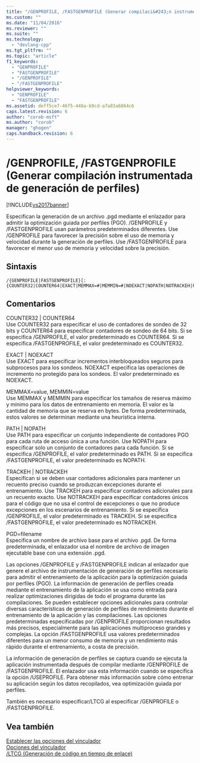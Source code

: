 ```yaml
---
title: "/GENPROFILE, /FASTGENPROFILE (Generar compilaci&#243;n instrumentada de generaci&#243;n de perfiles) | Microsoft Docs"
ms.custom: ""
ms.date: "11/04/2016"
ms.reviewer: ""
ms.suite: ""
ms.technology: 
  - "devlang-cpp"
ms.tgt_pltfrm: ""
ms.topic: "article"
f1_keywords: 
  - "GENPROFILE"
  - "FASTGENPROFILE"
  - "/GENPROFILE"
  - "/FASTGENPROFILE"
helpviewer_keywords: 
  - "GENPROFILE"
  - "FASTGENPROFILE"
ms.assetid: deff5ce7-46f5-448a-b9cd-a7a83a6864c6
caps.latest.revision: 6
author: "corob-msft"
ms.author: "corob"
manager: "ghogen"
caps.handback.revision: 6
---
```

# /GENPROFILE, /FASTGENPROFILE (Generar compilaci&#243;n instrumentada de generaci&#243;n de perfiles)
[!INCLUDE[vs2017banner](../../assembler/inline/includes/vs2017banner.md)]

Especifican la generación de un archivo .pgd mediante el enlazador para admitir la optimización guiada por perfiles \(PGO\).  \/GENPROFILE y \/FASTGENPROFILE usan parámetros predeterminados diferentes. Use \/GENPROFILE para favorecer la precisión sobre el uso de memoria y velocidad durante la generación de perfiles. Use \/FASTGENPROFILE para favorecer el menor uso de memoria y velocidad sobre la precisión.  
  
## Sintaxis  
  
```  
/{GENPROFILE|FASTGENPROFILE}[:{COUNTER32|COUNTER64|EXACT|MEMMAX=#|MEMMIN=#|NOEXACT|NOPATH|NOTRACKEH|PATH|PGD=filename|TRACKEH}]   
```  
  
## Comentarios  
 COUNTER32 &#124; COUNTER64  
 Use COUNTER32 para especificar el uso de contadores de sondeo de 32 bits y COUNTER64 para especificar contadores de sondeo de 64 bits. Si se especifica \/GENPROFILE, el valor predeterminado es COUNTER64. Si se especifica \/FASTGENPROFILE, el valor predeterminado es COUNTER32.  
  
 EXACT &#124; NOEXACT  
 Use EXACT para especificar incrementos interbloqueados seguros para subprocesos para los sondeos. NOEXACT especifica las operaciones de incremento no protegido para los sondeos. El valor predeterminado es NOEXACT.  
  
 MEMMAX\=value, MEMMIN\=value  
 Use MEMMAX y MEMMIN para especificar los tamaños de reserva máximo y mínimo para los datos de entrenamiento en memoria. El valor es la cantidad de memoria que se reserva en bytes.  De forma predeterminada, estos valores se determinan mediante una heurística interna.  
  
 PATH &#124; NOPATH  
 Use PATH para especificar un conjunto independiente de contadores PGO para cada ruta de acceso única a una función. Use NOPATH para especificar solo un conjunto de contadores para cada función.   Si se especifica \/GENPROFILE, el valor predeterminado es PATH. Si se especifica \/FASTGENPROFILE, el valor predeterminado es NOPATH.  
  
 TRACKEH &#124; NOTRACKEH  
 Especifican si se deben usar contadores adicionales para mantener un recuento preciso cuando se produzcan excepciones durante el entrenamiento. Use TRACKEH para especificar contadores adicionales para un recuento exacto. Use NOTRACKEH para especificar contadores únicos para el código que no usa el control de excepciones o que no produce excepciones en los escenarios de entrenamiento.  Si se especifica \/GENPROFILE, el valor predeterminado es TRACKEH. Si se especifica \/FASTGENPROFILE, el valor predeterminado es NOTRACKEH.  
  
 PGD\=filename  
 Especifica un nombre de archivo base para el archivo .pgd. De forma predeterminada, el enlazador usa el nombre de archivo de imagen ejecutable base con una extensión .pgd.  
  
 Las opciones \/GENPROFILE y \/FASTGENPROFILE indican al enlazador que genere el archivo de instrumentación de generación de perfiles necesario para admitir el entrenamiento de la aplicación para la optimización guiada por perfiles \(PGO\). La información de generación de perfiles creada mediante el entrenamiento de la aplicación se usa como entrada para realizar optimizaciones dirigidas de todo el programa durante las compilaciones.   Se pueden establecer opciones adicionales para controlar diversas características de generación de perfiles de rendimiento durante el entrenamiento de la aplicación y las compilaciones. Las opciones predeterminadas especificadas por \/GENPROFILE proporcionan resultados más precisos, especialmente para las aplicaciones multiproceso grandes y complejas. La opción \/FASTGENPROFILE usa valores predeterminados diferentes para un menor consumo de memoria y un rendimiento más rápido durante el entrenamiento, a costa de precisión.  
  
 La información de generación de perfiles se captura cuando se ejecuta la aplicación instrumentada después de compilar mediante \/GENPROFILE de \/FASTGENPROFILE. El enlazador usa esta información cuando se especifica la opción \/USEPROFILE. Para obtener más información sobre cómo entrenar su aplicación según los datos recopilados, vea optimización guiada por perfiles.  
  
 También es necesario especificar\/LTCG al especificar \/GENPROFILE o \/FASTGENPROFILE.  
  
## Vea también  
 [Establecer las opciones del vinculador](../../build/reference/setting-linker-options.md)   
 [Opciones del vinculador](../../build/reference/linker-options.md)   
 [\/LTCG \(Generación de código en tiempo de enlace\)](../../build/reference/ltcg-link-time-code-generation.md)